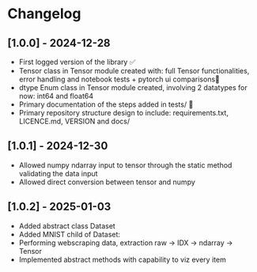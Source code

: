 # Changelog

## [1.0.0] - 2024-12-28
- First logged version of the library ✅
- Tensor class in Tensor module created with: full Tensor functionalities, error handling and notebook tests + pytorch ui comparisons🚀
- dtype Enum class in Tensor module created, involving 2 datatypes for now: int64 and float64
- Primary documentation of the steps added in tests/ 🧪
- Primary repository structure design to include: requirements.txt, LICENCE.md, VERSION and docs/


## [1.0.1] - 2024-12-30
- Allowed numpy ndarray input to tensor through the static method validating the data input
- Allowed direct conversion between tensor and numpy

## [1.0.2] - 2025-01-03
- Added abstract class Dataset
- Added MNIST child of Dataset:
- Performing webscraping data, extraction raw -> IDX -> ndarray -> Tensor
- Implemented abstract methods with capability to viz every item

